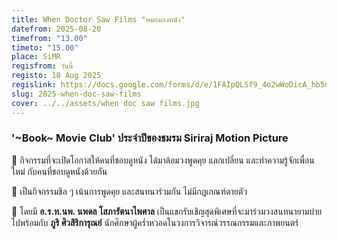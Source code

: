 ```yaml
---
title: When Doctor Saw Films "หมอมองหนัง"
datefrom: 2025-08-20
timefrom: "13.00"
timeto: "15.00"
place: SiMR
regisfrom: วันนี้
registo: 18 Aug 2025
regislink: https://docs.google.com/forms/d/e/1FAIpQLSf9_4o2wWoDicA_hb5n_sMn-dzRG5aZ5ZCSY9oGeX3sjAPSaA/viewform?usp=dialog
slug: 2025-when-doc-saw-films
cover: ../../assets/when doc saw films.jpg
---
```

### '~Book~ Movie Club' ประจำปีของชมรม Siriraj Motion Picture

🎥 กิจกรรมที่จะเปิดโอกาสให้คนที่ชอบดูหนัง ได้มาล้อมวงพูดคุย แลกเปลี่ยน และทำความรู้จักเพื่อนใหม่ กับคนที่ชอบดูหนังด้วยกัน

🙌 เป็นกิจกรรมชิล ๆ เน้นการพูดคุย และสนทนาร่วมกัน ไม่มีกฎเกณฑ์ตายตัว

🤩 โดยมี **อ.ร.ท.นพ. นพดล โสภารัตนาไพศาล** เป็นแขกรับเชิญสุดพิเศษที่จะมาร่วมวงสนทนายามบ่ายไปพร้อมกับ **ภูริ ศิวสิริการุณย์** นักศึกษาผู้คร่ำหวอดในวงการวิจารณ์วรรณกรรมและภาพยนตร์